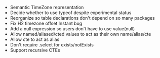 * Semantic TimeZone representation
* Decide whether to use typeof despite experimental status
* Reorganize so table declarations don't depend on so many packages
* Fix H2 timezone offset Instant bug
* Add a null expression so users don't have to use value(null)
* Allow named/aliased/cted values to act as their own name/alias/cte
* Allow cte to act as alias
* Don't require .select for exists/notExists
* Support recursive CTEs